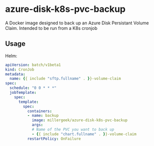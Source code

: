 # azure-disk-k8s-pvc-backup
A Docker image designed to back up an Azure Disk Persistant Volume Claim. Intended to be run from a K8s cronjob

## Usage
Helm:
```yaml
apiVersion: batch/v1beta1
kind: CronJob
metadata:
  name: {{ include "sftp.fullname" . }}-volume-claim
spec:
  schedule: "0 0 * * *"
  jobTemplate:
    spec:
      template:
        spec:
          containers:
          - name: backup
            image: millergeek/azure-disk-k8s-pvc-backup
            args:
            # Name of the PVC you want to back up
            - {{ include "chart.fullname" . }}-volume-claim
          restartPolicy: OnFailure
```
